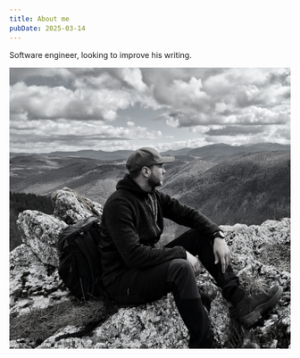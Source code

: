 ```yaml
---
title: About me
pubDate: 2025-03-14
---
```


Software engineer, looking to improve his writing.

![my-image](./about-me.jpg)
